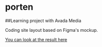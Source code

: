# porten
##Learning project with Avada Media

Coding site layout based on Figma's mockup.

[You can look at the result here](https://yaltaphil.github.io/porten/)
